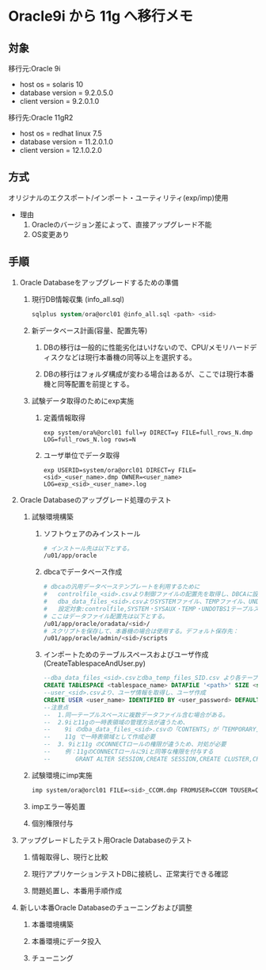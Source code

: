 # Oracle9i から 11g へ移行メモ #

## 対象 ##

移行元:Oracle 9i

* host os = solaris 10
* database version = 9.2.0.5.0
* client version = 9.2.0.1.0

移行先:Oracle 11gR2

* host os = redhat linux 7.5
* database version = 11.2.0.1.0
* client version = 12.1.0.2.0

## 方式 ##

オリジナルのエクスポート/インポート・ユーティリティ(exp/imp)使用

* 理由
   1. Oracleのバージョン差によって、直接アップグレード不能
   1. OS変更あり

## 手順 ##

1. Oracle Databaseをアップグレードするための準備

   1. 現行DB情報収集 (info_all.sql)

         ~~~sql
         sqlplus system/ora@orcl01 @info_all.sql <path> <sid>
         ~~~

   1. 新データベース計画(容量、配置先等)

      1. DBの移行は一般的に性能劣化はいけないので、CPU/メモリハードディスクなどは現行本番機の同等以上を選択する。

      1. DBの移行はフォルダ構成が変わる場合はあるが、ここでは現行本番機と同等配置を前提とする。

   1. 試験データ取得のためにexp実施

      1. 定義情報取得

         ~~~dos
         exp system/ora%@orcl01 full=y DIRECT=y FILE=full_rows_N.dmp LOG=full_rows_N.log rows=N
         ~~~

      1. ユーザ単位でデータ取得

         ~~~dos
         exp USERID=system/ora@orcl01 DIRECT=y FILE=<sid>_<user_name>.dmp OWNER=<user_name> LOG=exp_<sid>_<user_name>.log
         ~~~

1. Oracle Databaseのアップグレード処理のテスト

   1. 試験環境構築

      1. ソフトウェアのみインストール

         ~~~bash
         # インストール先は以下とする。
         /u01/app/oracle
         ~~~

      1. dbcaでデータベース作成

         ~~~bash
         # dbcaの汎用データベーステンプレートを利用するために
         #   controlfile_<sid>.csvより制御ファイルの配置先を取得し、DBCAに設定
         #   dba_data_files_<sid>.csvよりSYSTEMファイル、TEMPファイル、UNDOログファイルの配置先を取得し、DBCAに設定
         #   設定対象:controlfile,SYSTEM・SYSAUX・TEMP・UNDOTBS1テーブルスペースのデータファイル
         # ここはデータファイル配置先は以下とする。
         /u01/app/oracle/oradata/<sid>/
         # スクリプトを保存して、本番機の場合は使用する。デフォルト保存先：
         /u01/app/oracle/admin/<sid>/scripts
         ~~~

      1. インポートためのテーブルスペースおよびユーザ作成 (CreateTablespaceAndUser.py)

         ~~~sql
         --dba_data_files_<sid>.csvとdba_temp_files_SID.csv より各テーブルスペース作成、フォルダがない場合は作成必要
         CREATE TABLESPACE <tablespace_name> DATAFILE '<path>' SIZE <size> AUTOEXTEND ON NEXT 16384 MAXSIZE UNLIMITED;
         --user_<sid>.csvより、ユーザ情報を取得し、ユーザ作成
         CREATE USER <user_name> IDENTIFIED BY <user_password> DEFAULT TABLESPACE <tablespace> TEMPORARY TABLESPACE <temp_tablespace>;
         --注意点
         --  1.同一テーブルスペースに複数データファイル含む場合がある。
         --  2.9iと11gの一時表領域の管理方法が違うため、
         --    9i のdba_data_files_<sid>.csvの「CONTENTS」が「TEMPORARY」の場合、
         --    11g で一時表領域として作成必要
         --  3. 9iと11g のCONNECTロールの権限が違うため、対処が必要
         --    例：11gのCONNECTロールに9iと同等な権限を付与する
         --       GRANT ALTER SESSION,CREATE SESSION,CREATE CLUSTER,CREATE SYNONYM,CREATE DATABASE LINK,CREATE TABLE,CREATE SEQUENCE,CREATE VIEW TO CONNECT;
         ~~~

   1. 試験環境にimp実施

         ~~~bash
         imp system/ora@orcl01 FILE=<sid>_CCOM.dmp FROMUSER=CCOM TOUSER=CCOM COMMIT=Y LOG=imp_<sid>_CCOM.log
         ~~~

   1. impエラー等処置

   1. 個別権限付与

1. アップグレードしたテスト用Oracle Databaseのテスト

   1. 情報取得し、現行と比較

   1. 現行アプリケーションテストDBに接続し、正常実行できる確認

   1. 問題処置し、本番用手順作成

1. 新しい本番Oracle Databaseのチューニングおよび調整

   1. 本番環境構築

   1. 本番環境にデータ投入

   1. チューニング
